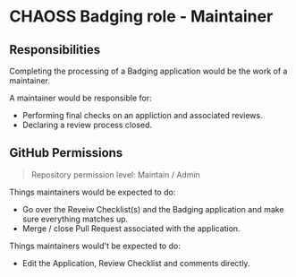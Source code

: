 # CHAOSS Badging role - Maintainer

## Responsibilities

Completing the processing of a Badging application would be the work of a maintainer.

A maintainer would be responsible for:

- Performing final checks on an appliction and associated reviews.
- Declaring a review process closed.

## GitHub Permissions

> Repository permission level: Maintain / Admin

Things maintainers would be expected to do:

- Go over the Reveiw Checklist(s) and the Badging application and make sure everything matches up.
- Merge / close Pull Request associated with the application.

Things maintainers would't be expected to do:

- Edit the Application, Review Checklist and comments directly.
